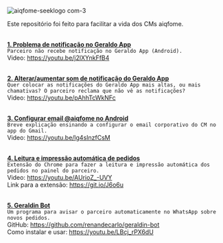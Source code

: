![aiqfome-seeklogo com-3](https://user-images.githubusercontent.com/6974980/138022075-c70cd221-599b-41f8-ad3e-d1b132fd2b15.png)

Este repositório foi feito para facilitar a vida dos CMs aiqfome.
<br /><br />

**[1. Problema de notificação no Geraldo App](https://youtu.be/j2lXYnkFfB4 "1. Problema de notificação no Geraldo App")** <br />
`Parceiro não recebe notificação no Geraldo App (Android).` <br />
Video: https://youtu.be/j2lXYnkFfB4
<br /><br />

**[2. Alterar/aumentar som de notificação do Geraldo App](https://youtu.be/pAhhTcWkNFc "2.  Alterar/aumentar som de notificação do Geraldo App")** <br />
`Quer colocar as notificações do Geraldo App mais altas, ou mais chamativas? O parceiro reclama que não vê as notificações?` <br />
Video: https://youtu.be/pAhhTcWkNFc
<br /><br />

**[3. Configurar email @aiqfome no Android](https://youtu.be/lg4sInzfCsM "3. Configurar email @aiqfome no Android")** <br />
`Breve explicação ensinando a configurar o email corporativo do CM no app do Gmail.` <br />
Video: https://youtu.be/lg4sInzfCsM
<br /><br />

**[4. Leitura e impressão automática de pedidos](https://youtu.be/AUrioZ_-UVY "4. Leitura e impressão automática de pedidos")** <br />
`Extensão do Chrome para fazer a leitura e impressão automática dos pedidos no painel do parceiro.` <br />
Video: https://youtu.be/AUrioZ_-UVY<br />
Link para a extensão: https://git.io/J6o6u
<br /><br />

**[5. Geraldin Bot](https://github.com/renandecarlo/geraldin-bot "5. Geraldin Bot")**  <br />
`Um programa para avisar o parceiro automaticamente no WhatsApp sobre novos pedidos.` <br />
GitHub: https://github.com/renandecarlo/geraldin-bot<br />
Como instalar e usar: https://youtu.be/LBcj_rPX6dU
<br /><br />
